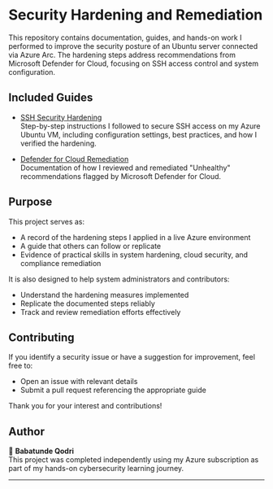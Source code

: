 # Security Hardening and Remediation

This repository contains documentation, guides, and hands-on work I performed to improve the security posture of an Ubuntu server connected via Azure Arc. The hardening steps address recommendations from Microsoft Defender for Cloud, focusing on SSH access control and system configuration.

## Included Guides

- [SSH Security Hardening](ssh-hardening.md)  
  Step-by-step instructions I followed to secure SSH access on my Azure Ubuntu VM, including configuration settings, best practices, and how I verified the hardening.

- [Defender for Cloud Remediation](defender-remediation.md)  
  Documentation of how I reviewed and remediated "Unhealthy" recommendations flagged by Microsoft Defender for Cloud.

## Purpose

This project serves as:

- A record of the hardening steps I applied in a live Azure environment  
- A guide that others can follow or replicate  
- Evidence of practical skills in system hardening, cloud security, and compliance remediation

It is also designed to help system administrators and contributors:

- Understand the hardening measures implemented  
- Replicate the documented steps reliably  
- Track and review remediation efforts effectively

## Contributing

If you identify a security issue or have a suggestion for improvement, feel free to:

- Open an issue with relevant details  
- Submit a pull request referencing the appropriate guide  

Thank you for your interest and contributions!

## Author

👤 **Babatunde Qodri**  
This project was completed independently using my Azure subscription as part of my hands-on cybersecurity learning journey.

---
